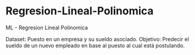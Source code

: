 # Regresion-Lineal-Polinomica
ML - Regresion Lineal Polinomica

Dataset: Puesto en un empresa y su sueldo asociado.
Objetivo: Predecir el sueldo de un nuevo empleado en base al puesto al cual está postulando.
